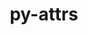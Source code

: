---
title: "py-attrs"
layout: cache
categories: [package, v0.19]
meta: {"versions": ["22.1.0"], "compilers": ["gcc@7.3.1"], "oss": ["amzn2"], "platforms": ["linux"], "targets": ["aarch64"], "stacks": ["aws-isc-aarch64"], "num_specs": 1, "num_specs_by_stack": {"aws-isc-aarch64": 1}}
spec_details: [{"hash": "b67izkv3cogxtukvjn3l4rprr4u74ejl", "compiler": "gcc@7.3.1", "versions": ["22.1.0"], "os": "amzn2", "platform": "linux", "target": "aarch64", "variants": ["build_system=python_pip"], "stacks": ["aws-isc-aarch64"], "size": "-", "tarball": "https://binaries.spack.io/releases/v0.19/build_cache/linux-amzn2-aarch64/gcc-7.3.1/py-attrs-22.1.0/linux-amzn2-aarch64-gcc-7.3.1-py-attrs-22.1.0-b67izkv3cogxtukvjn3l4rprr4u74ejl.spack"}]
---